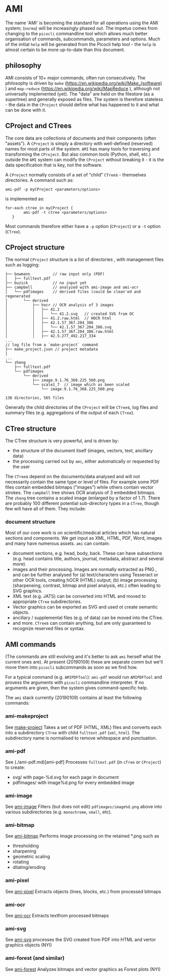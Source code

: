 # AMI
The name 'AMI' is becoming the standard for all operations using the AMI system; (`norma`) will be increasingly phased out. The impetus comes from changing to the `picocli` commandline tool which allows much better organisation of commands, subcommands, parameters and options. Much of the initial `help` will be generated from the Picocli help tool - the `help` is almost certain to be more up-to-date than this document.

## philosophy
AMI consists of 10+ major commands, often run consecutively. The philosophy is driven by `make` (https://en.wikipedia.org/wiki/Make_(software) ) and `map-reduce` (https://en.wikipedia.org/wiki/MapReduce ), although not universally implemented (yet). The "data" are held on the filestore (as a supertree) and generally exposed as files. The system is therefore stateless - the data in the `CProject` should define what has happened to it and what can be done with it. 

## CProject and CTrees
The core data are collections of documents and their components (often "assets"). A `CProject` is simply a directory with well-defined (reserved) names for most parts of the system. `AMI` has many tools for traversing and transforming the `CProject`. But also common tools (Python, shell, etc.) outside the `AMI` system can modify the `CProject` without breaking it - it is the data specification that is key, not the software.

A `CProject` normally consists of a set of "child" `CTree`s - themselves directories. A command such as:

```
ami-pdf -p myCProject <parameters/options>
```

is implemented as:

```
for-each ctree in myCProject {
        ami-pdf -t ctree <parameters/options>
   }
```

Most commands therefore either have a `-p` option (`CProject`) or a `-t` option (`CTree`).

## CProject structure

The normal `CProject` structure is a list of directories , with management files such as logging:
```
├── bowmann          // raw input only (PDF)
│   ├── fulltext.pdf
├── buzick           // no input yet
├── campbell         // analyzed with ami-image and ami-ocr 
│   └── pdfimages    // derived files (could be clean'ed and regenerated
│       └── derived
│           ├── hocr // OCR analysis of 3 images
│           │   ├── 41.2
│           │   │   └── 41.2.svg   // created SVG from OC
│           │   ├── 41.2.raw.html  // HOCR html
│           │   ├── 42.1.57_367.204_386
│           │   │   └── 42.1.57_367.204_386.svg
│           │   ├── 42.1.57_367.204_386.raw.html
│           │   ├── 42.5.277_492.217_334
...
// log file from a `make-project` command
├── make_project.json // project metadata
|
...
└── zheng
    ├── fulltext.pdf
    └── pdfimages
        └── derived
            ├── image.9.1.76_368.225_560.png
            └── scale1_7  // image which as been scaled
                └── image.9.1.76_368.225_560.png

138 directories, 565 files
```
Generally the child directories of the `CProject` will be `CTree`s, log files and summary files (e.g. aggregations of the output of each `CTree`). 

## CTree structure
The CTree structure is very powerful, and is driven by:

 * the structure of the document itself (images, vectors, text, ancillary data)
 * the processing carried out by `ami`, either automatically or requested by the user
  
The `CTree`s depend on the documents/data analysed and will not necessarily contain the same type or level of files. For example some PDF files contain embedded bitmaps ("images") while others contain vector strokes. The `campbell` tree shows OCR analysis of 3 embedded bitmaps. The `zheng` tree contains a scaled image (enlarged by a factor of 1.7). There are probably 100 different potential sub-directory types in a `CTree`, though few will have all of them. They include:

### document structure
Most of our core work is on scientific/medical articles which has natural sections and components. We get input as XML, HTML, PDF, Word, images and many have numerous assets. `ami` can contain:

 * document sections, e.g. head, body, back. These can have subsections (e.g. head contains title, authors, journal, metadata, abstract and several more). 
 * images and their processing. Images are normally extracted as PNG , and can be further analysed for (a) text/characters using Tesseract or other OCR tools, creating hOCR (HTML) output; (b) image processing (sharpeneing, contrast, bitmap and pixel analysis, etc.) often leading to SVG graphics.
 * XML text (e.g. JATS) can be converted into HTML and moved to appropriate `CTree` subdirectories.
 * Vector graphics can be exported as SVG and used ot create semantic objects.
 * ancillary / supplemental files (e.g. of data) can be moved into the CTree.
 * and more. `CTree`s can contain anything, but are only guaranteed to recognize reserved files or syntax.
 
## AMI commands
(The commands are still evolving and it's better to ask `ami` herself what the current ones are). At present (20190109) these are separate comm but we'll move them into `picocli` subcommands as soon as we find how.

For a typical command (e.g. `AMIPDFTool`):
`ami-pdf` would run `AMIPDFTool` and provess the arguments with `picocli` commandline interpreter. If no arguments are given, then the system gives command-specific help.

The `ami` stack currently (20190109) contains at least the following commands:

### ami-makeproject
See [make-project](./make-project.md)
Takes a set of PDF (HTML, XML) files and converts each into a subdirectory `CTree` with child `fulltext.pdf` (`xml`, `html`). The subdirectory name is normalised to remove whitespace and punctuation.
### ami-pdf
See (./ami-pdf.md)[ami-pdf]
Processes `fulltext.pdf` (in `cTree` or `CProject`) to create:

  * svg/ with page-%d.svg for each page in document
  * pdfimages/ with image%d.png for every embedded image
 
### ami-image 
See [ami-image](./ami-image.md)
Filters (but does not edit) `pdfimages/image%d.png` above into various subdirectories (e.g. `monochrome`, `small`, etc).
### ami-bitmap
See [ami-bitmap](./ami-bitmap.md)
Performs image processing on the retained *.png such as 

  * thresholding
  * sharpening
  * geometric scaling
  * rotating
  * dilating/eroding
  
### ami-pixel
See [ami-pixel](./ami-pixel.md)
Extracts objects (lines, blocks, etc.) from processed bitmaps 

### ami-ocr
See [ami-ocr](./ami-ocr.md)
Extracts textfrom processed bitmaps 

### ami-svg
See [ami-svg](./ami-svg.md)
processes the SVG created from PDF into HTML and vertor graphics objects (NYI) 
  
### ami-forest (and similar)
See [ami-forest](./ami-forest.md)
Analyzes bitmaps and vector graphics as Forest plots (NYI)


  
  



 
 







